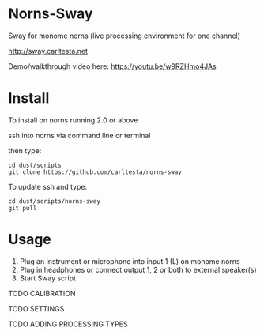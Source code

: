 # Norns-Sway
Sway for monome norns (live processing environment for one channel)

http://sway.carltesta.net

Demo/walkthrough video here: https://youtu.be/w9RZHmo4JAs

# Install

To install on norns running 2.0 or above

ssh into norns via command line or terminal

then type:
```
cd dust/scripts
git clone https://github.com/carltesta/norns-sway
```
To update ssh and type:
```
cd dust/scripts/norns-sway
git pull
```

# Usage
1) Plug an instrument or microphone into input 1 (L) on monome norns
2) Plug in headphones or connect output 1, 2 or both to external speaker(s)
3) Start Sway script 

TODO CALIBRATION

TODO SETTINGS

TODO ADDING PROCESSING TYPES
